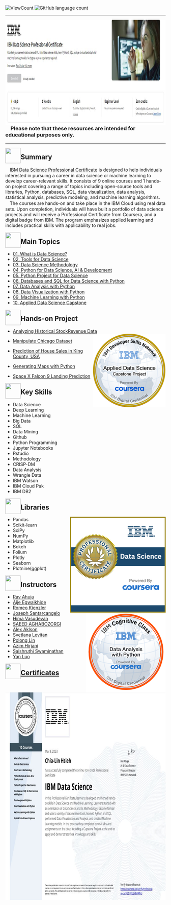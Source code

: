 ![ViewCount](https://views.whatilearened.today/views/github/ChiaLinz/IBM_Data_Science_Professional_Certificate.svg?cache=remove)
![GitHub language count](https://img.shields.io/github/languages/count/ChiaLinz/IBM_Data_Science_Professional_Certificate?style=flat)
_________________
   <a href="https://www.coursera.org/professional-certificates/ibm-data-science"><img src="https://github.com/ChiaLinz/IBM_Data_Science_Professional_Certificate/blob/main/11.%20Certificates/IBM%20DS.JPG" align="left" height="330" ></a>   

    
 _________________
### 　&#8194;&#8194;Please note that these resources are intended for educational purposes only. <br />
 _________________

  

  
<a href="url"><img src="https://user-images.githubusercontent.com/93101704/223903588-fd196e4b-c840-495a-9207-b79ca5874349.png" align="left" height="48" width="48" ></a>
## Summary


 　[IBM Data Science Professional Certificate](https://www.coursera.org/professional-certificates/ibm-data-science) is designed to help individuals interested in pursuing a career in data science or machine learning to develop career-relevant skills. It consists of 9 online courses and 1 hands-on project covering a range of topics including open-source tools and libraries, Python, databases, SQL, data visualization, data analysis, statistical analysis, predictive modeling, and machine learning algorithms.
 　The courses are hands-on and take place in the IBM Cloud using real data sets. Upon completion, individuals will have built a portfolio of data science projects and will receive a Professional Certificate from Coursera, and a digital badge from IBM. The program emphasizes applied learning and includes practical skills with applicability to real jobs.

 <a href="url"><img src="https://user-images.githubusercontent.com/93101704/222638742-f320726e-c9e3-4d19-a293-73edda6c7932.png" align="left" height="48" width="48" ></a>
##  Main Topics 
  * [01. What is Data Science?](https://github.com/ChiaLinz/IBM_Data_Science_Professional_Certificate/tree/main/01.%20%20What%20is%20Data%20Science%3F)
  * [02. Tools for Data Science](https://github.com/ChiaLinz/IBM_Data_Science_Professional_Certificate/tree/main/02.%20Tools%20for%20Data%20Science)
  * [03. Data Science Methodology](https://github.com/ChiaLinz/IBM_Data_Science_Professional_Certificate/tree/main/03.%20%20Data%20Science%20Methodology)
  * [04. Python for Data Science, AI & Development](https://github.com/ChiaLinz/IBM_Data_Science_Professional_Certificate/tree/main/04.%20%20Python%20for%20Data%20Science%2C%20AI%20%26%20Development)
  * [05. Python Project for Data Science](https://github.com/ChiaLinz/IBM_Data_Science_Professional_Certificate/tree/main/05.%20%20Python%20Project%20for%20Data%20Science)
  * [06. Databases and SQL for Data Science with Python](https://github.com/ChiaLinz/IBM_Data_Science_Professional_Certificate/tree/main/06.%20%20Databases%20and%20SQL%20for%20Data%20Science%20with%20Python)
  * [07. Data Analysis with Python](https://github.com/ChiaLinz/IBM_Data_Science_Professional_Certificate/tree/main/07.%20%20Data%20Analysis%20with%20Python)
  * [08. Data Visualization with Python](https://github.com/ChiaLinz/IBM_Data_Science_Professional_Certificate/tree/main/08.%20%20Data%20Visualization%20with%20Python)
  * [09. Machine Learning with Python](https://github.com/ChiaLinz/IBM_Data_Science_Professional_Certificate/tree/main/09.%20%20Machine%20Learning%20with%20Python)
  * [10. Applied Data Science Capstone](https://github.com/ChiaLinz/IBM_Data_Science_Professional_Certificate/tree/main/10.%20Applied%20Data%20Science%20Capstone)

 
<a href="url"><img src="https://user-images.githubusercontent.com/93101704/224516359-7fb04da1-1521-4b0f-95be-e6af5adace81.png" align="left" height="48" width="48" ></a> 
##  Hands-on Project 

  * [Analyzing Historical StockRevenue Data](https://github.com/ChiaLinz/IBM_Data_Science_Professional_Certificate/blob/main/05.%20%20Python%20Project%20for%20Data%20Science/readme.md)  <a href="https://www.credly.com/badges/bac2201a-5510-4898-8a2c-a5c9a46e42ce/public_url"><img src="https://github.com/ChiaLinz/IBM_Data_Science_Professional_Certificate/blob/main/10.%20Applied%20Data%20Science%20Capstone/IBM%20Badge%2010%20Applied%20Data%20Science%20Capstone.png" align="right" height="230" ></a>   

  * [Manipulate Chicago Dataset](https://github.com/ChiaLinz/IBM_Data_Science_Professional_Certificate/blob/main/06.%20%20Databases%20and%20SQL%20for%20Data%20Science%20with%20Python/readme.md)
  * [Prediction of House Sales in King County, USA](https://github.com/ChiaLinz/IBM_Data_Science_Professional_Certificate/blob/main/07.%20%20Data%20Analysis%20with%20Python/readme.md)
  * [Generating Maps with Python](https://github.com/ChiaLinz/IBM_Data_Science_Professional_Certificate/blob/main/08.%20%20Data%20Visualization%20with%20Python/readme.md)
  * [Space X Falcon 9 Landing Prediction](https://github.com/ChiaLinz/IBM_Data_Science_Professional_Certificate/blob/main/10.%20Applied%20Data%20Science%20Capstone/readme.md)

 
 <a href="url"><img src="https://user-images.githubusercontent.com/93101704/222638910-af998087-8417-4102-be5b-6cf3c0945f51.png" align="left" height="48" width="48" ></a>
##  Key Skills 
  * Data Science  
  * Deep Learning
  * Machine Learning
  * Big Data
  * SQL
  * Data Mining
  * Github
  * Python Programming
  * Jupyter Notebooks  
  * Rstudio 
  * Methodology
  * CRISP-DM
  * Data Analysis
  * Wrangle Data
  * IBM Watson 
  * IBM Cloud Pak
  * IBM DB2
  
 <a href="url"><img src="https://user-images.githubusercontent.com/93101704/224536178-f5286edf-1a04-4a45-87b7-b171e5a31b11.png" align="left" height="48" width="48" ></a>
## Libraries
  * Pandas   <a href="https://www.credly.com/badges/93b926db-1b63-4a14-90d2-c4aa7c73eaec/public_url"><img src="https://github.com/ChiaLinz/IBM_Data_Science_Professional_Certificate/blob/main/11.%20Certificates/IBM%20Data%20Science%20Badge.png" align="right" height="300" ></a>   
  * Scikit-learn 
  * SciPy
  * NumPy
  * Matplotlib 
  * Bokeh
  * Folium
  * Plotly
  * Seaborn
  * Plotnine(ggplot)


<a href="url"><img src="https://user-images.githubusercontent.com/93101704/224537188-631ba5ca-e4a2-4862-8c27-68cc9031c3f8.png" align="left" height="48" width="48" ></a>
## Instructors
   * [Rav Ahuja](https://www.coursera.org/instructor/ravahuja)  
   * [Aije Egwaikhide](https://www.coursera.org/instructor/aije-egwaikhide)
   * [Romeo Kienzler](https://www.coursera.org/instructor/romeo-kienzler)  <a href="https://www.credly.com/badges/976ad512-4811-4455-b0e7-5594c61355ab/public_url"><img src="https://github.com/ChiaLinz/IBM_Data_Science_Professional_Certificate/blob/main/07.%20%20Data%20Analysis%20with%20Python/IBM%20Badge%2007%20Data%20Analysis%20with%20Python.png" align="right" height="250" ></a>   
   * [Joseph Santarcangelo](https://www.coursera.org/instructor/~28511493)
   * [Hima Vasudevan](https://www.coursera.org/instructor/~32077782) 
   * [SAEED AGHABOZORGI](https://www.coursera.org/instructor/saeed)
   * [Alex Aklson](https://www.coursera.org/instructor/alexaklson)
   * [Svetlana Levitan](https://www.coursera.org/instructor/svetlana-levitan)
   * [Polong Lin](https://www.coursera.org/instructor/polong-lin)
   * [Azim Hirjani](https://www.coursera.org/instructor/~48839382)
   * [Saishruthi Swaminathan](https://www.coursera.org/instructor/saishruthi-tn)
   * [Yan Luo](https://www.coursera.org/instructor/yanluo)

<a href="url"><img src="https://user-images.githubusercontent.com/93101704/222639172-776dc817-d4a7-438b-bc7b-3b29c5d61f3a.png" align="left" height="48" width="48" ></a>   
 ##  [Certificates](https://github.com/ChiaLinz/IBM_Data_Science_Professional_Certificate/tree/main/11.%20Certificates)
 
   <a href="https://www.coursera.org/account/accomplishments/specialization/certificate/GD7QUZVBAWNU"><img src="https://github.com/ChiaLinz/IBM_Data_Science_Professional_Certificate/blob/main/11.%20Certificates/IBM%20Data%20Science%20Certificate.JPG" align="left" height="650" ></a>   


